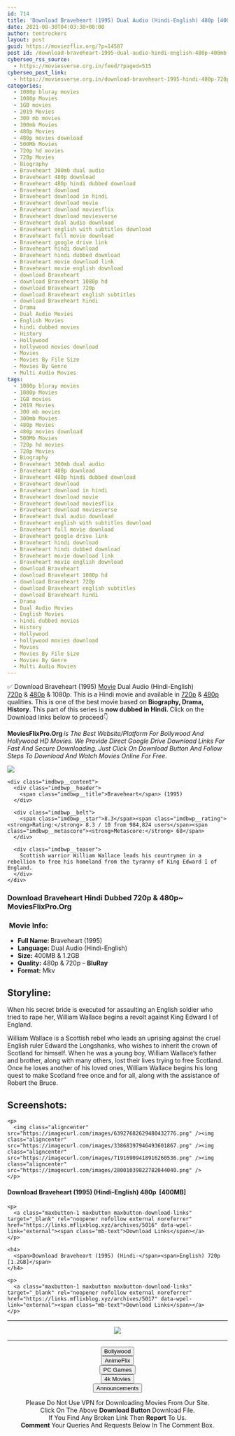 ```yaml
---
id: 714
title: 'Download Braveheart (1995) Dual Audio (Hindi-English) 480p [400MB] || 720p [1.2GB]'
date: 2021-08-30T04:03:30+00:00
author: tentrockers
layout: post
guid: https://moviezflix.org/?p=14587
post id: /download-braveheart-1995-dual-audio-hindi-english-480p-400mb-720p-1-2gb/
cyberseo_rss_source:
  - https://moviesverse.org.in/feed/?paged=515
cyberseo_post_link:
  - https://moviesverse.org.in/download-braveheart-1995-hindi-480p-720p/
categories:
  - 1080p bluray movies
  - 1080p Movies
  - 1GB movies
  - 2019 Movies
  - 300 mb movies
  - 300mb Movies
  - 480p Movies
  - 480p movies download
  - 500Mb Movies
  - 720p hd movies
  - 720p Movies
  - Biography
  - Braveheart 300mb dual audio
  - Braveheart 480p download
  - Braveheart 480p hindi dubbed download
  - Braveheart download
  - Braveheart download in hindi
  - Braveheart download movie
  - Braveheart download moviesflix
  - Braveheart download moviesverse
  - Braveheart dual audio download
  - Braveheart english with subtitles download
  - Braveheart full movie download
  - Braveheart google drive link
  - Braveheart hindi download
  - Braveheart hindi dubbed download
  - Braveheart movie download link
  - Braveheart movie english download
  - download Braveheart
  - download Braveheart 1080p hd
  - download Braveheart 720p
  - download Braveheart english subtitles
  - download Braveheart hindi
  - Drama
  - Dual Audio Movies
  - English Movies
  - hindi dubbed movies
  - History
  - Hollywood
  - hollywood movies download
  - Movies
  - Movies By File Size
  - Movies By Genre
  - Multi Audio Movies
tags:
  - 1080p bluray movies
  - 1080p Movies
  - 1GB movies
  - 2019 Movies
  - 300 mb movies
  - 300mb Movies
  - 480p Movies
  - 480p movies download
  - 500Mb Movies
  - 720p hd movies
  - 720p Movies
  - Biography
  - Braveheart 300mb dual audio
  - Braveheart 480p download
  - Braveheart 480p hindi dubbed download
  - Braveheart download
  - Braveheart download in hindi
  - Braveheart download movie
  - Braveheart download moviesflix
  - Braveheart download moviesverse
  - Braveheart dual audio download
  - Braveheart english with subtitles download
  - Braveheart full movie download
  - Braveheart google drive link
  - Braveheart hindi download
  - Braveheart hindi dubbed download
  - Braveheart movie download link
  - Braveheart movie english download
  - download Braveheart
  - download Braveheart 1080p hd
  - download Braveheart 720p
  - download Braveheart english subtitles
  - download Braveheart hindi
  - Drama
  - Dual Audio Movies
  - English Movies
  - hindi dubbed movies
  - History
  - Hollywood
  - hollywood movies download
  - Movies
  - Movies By File Size
  - Movies By Genre
  - Multi Audio Movies
---
```

<div class="thecontent clearfix">
  <p>
    ✅ Download Braveheart (1995) <a href="https://moviesverse.org.in/category/movies/" data-wpel-link="internal">Movie</a> Dual Audio (Hindi-English) <a href="https://moviesverse.org.in/720p-movies/" data-wpel-link="internal">720p</a>&nbsp;&&nbsp;<a href="https://moviesverse.org.in/480p-movies/" data-wpel-link="internal">480p</a> & 1080p. This is a Hindi movie and available in <a href="https://moviesverse.org.in/720p-movies/" data-wpel-link="internal">720p</a>&nbsp;&&nbsp;<a href="https://moviesverse.org.in/480p-movies/" data-wpel-link="internal">480p</a> qualities. This is one of the best movie based on <strong>Biography, Drama, History</strong>. This part of this series is <strong>now dubbed in <span>Hindi.&nbsp;</span></strong><span>Click on the Download links below to proceed👇</span>
  </p>
  
  <p>
    <strong><span>MoviesFlixPro.Org&nbsp;</span></strong><em>is The Best Website/Platform For Bollywood And Hollywood HD Movies. We Provide Direct Google Drive Download Links For Fast And Secure Downloading. Just Click On Download Button And Follow Steps To&nbsp;Download And Watch Movies Online For Free.</em>
  </p>
  
  <div class="imdbwp imdbwp--movie dark">
    <div class="imdbwp__thumb">
      <a class="imdbwp__link" target="_blank" title="Braveheart" href="https://www.imdb.com/title/tt0112573/" rel="nofollow external noopener noreferrer" data-wpel-link="external"><img class="imdbwp__img" src="https://m.media-amazon.com/images/M/MV5BMzkzMmU0YTYtOWM3My00YzBmLWI0YzctOGYyNTkwMWE5MTJkXkEyXkFqcGdeQXVyNzkwMjQ5NzM@._V1_SX300.jpg" /></a>
    </div>
    
    <div class="imdbwp__content">
      <div class="imdbwp__header">
        <span class="imdbwp__title">Braveheart</span> (1995)
      </div>
      
      <div class="imdbwp__belt">
        <span class="imdbwp__star">8.3</span><span class="imdbwp__rating"><strong>Rating:</strong> 8.3 / 10 from 984,824 users</span><span class="imdbwp__metascore"><strong>Metascore:</strong> 68</span>
      </div>
      
      <div class="imdbwp__teaser">
        Scottish warrior William Wallace leads his countrymen in a rebellion to free his homeland from the tyranny of King Edward I of England.
      </div>
    </div>
  </div>
  
  <h3>
    <span>Download Braveheart Hindi Dubbed 720p & 480p~ MoviesFlixPro.Org</span>
  </h3>
  
  <h3>
    <span>&nbsp;Movie Info:&nbsp;</span>
  </h3>
  
  <ul>
    <li>
      <strong>Full Name: </strong>Braveheart (1995)
    </li>
    <li>
      <strong>Language:</strong> Dual Audio (Hindi-English)
    </li>
    <li>
      <strong>Size:</strong> 400MB & 1.2GB
    </li>
    <li>
      <strong>Quality:</strong> 480p & 720p – <span><strong>BluRay</strong></span>
    </li>
    <li>
      <strong>Format:</strong>&nbsp;Mkv
    </li>
  </ul>
  
  <h2>
    <span>Storyline:</span>
  </h2>
  
  <p>
    When his secret bride is executed for assaulting an English soldier who tried to rape her, William Wallace begins a revolt against King Edward I of England.
  </p>
  
  <div>
    William Wallace is a Scottish rebel who leads an uprising against the cruel English ruler Edward the Longshanks, who wishes to inherit the crown of Scotland for himself. When he was a young boy, William Wallace’s father and brother, along with many others, lost their lives trying to free Scotland. Once he loses another of his loved ones, William Wallace begins his long quest to make Scotland free once and for all, along with the assistance of Robert the Bruce.
  </div>
  
  <div class="summary_text">
    <h2>
      <span>Screenshots:</span>
    </h2>
    
    <p>
      <img class="aligncenter" src="https://imagecurl.com/images/63927682629480432776.png" /><img class="aligncenter" src="https://imagecurl.com/images/33868397946493601867.png" /><img class="aligncenter" src="https://imagecurl.com/images/71916909418916260536.png" /><img class="aligncenter" src="https://imagecurl.com/images/28001039822782044040.png" />
    </p>
  </div>
  
  <div class="inline canwrap">
    <h4>
      <span>Download Braveheart (1995) (Hindi-English) </span><span>480p&nbsp; [400MB]</span>
    </h4>
    
    <p>
      <a class="maxbutton-1 maxbutton maxbutton-download-links" target="_blank" rel="noopener nofollow external noreferrer" href="https://links.mflixblog.xyz/archives/5016" data-wpel-link="external"><span class="mb-text">Download Links</span></a>
    </p>
    
    <h4>
      <span>Download Braveheart (1995) (Hindi-</span><span>English) 720p [1.2GB]</span>
    </h4>
    
    <p>
      <a class="maxbutton-1 maxbutton maxbutton-download-links" target="_blank" rel="noopener nofollow external noreferrer" href="https://links.mflixblog.xyz/archives/5017" data-wpel-link="external"><span class="mb-text">Download Links</span></a>
    </p>
  </div>
</div>

<center>
  </p> 
  
  <hr />
  
  <p>
    <a href="http://gdrivepro.xyz/join.php" data-wpel-link="external" target="_blank" rel="nofollow external noopener noreferrer"><img src="https://i.imgur.com/FhMdWdW.png" /></a>
  </p>
  
  <hr />
  
  <p>
    <a href="https://dogemovies.xyz" target="_blank" data-wpel-link="external" rel="nofollow external noopener noreferrer"><button class="button button5">Bollywood</button></a><br /> <a href="https://animeflix.in" target="_blank" data-wpel-link="external" rel="nofollow external noopener noreferrer"><button class="button button5">AnimeFlix</button></a><br /> <a href="https://gamesflix.net/" target="_blank" data-wpel-link="external" rel="nofollow external noopener noreferrer"><button class="button button5">PC Games</button></a><br /> <a href="https://uhdmovies.in" target="_blank" data-wpel-link="external" rel="nofollow external noopener noreferrer"><button class="button button5">4k Movies</button></a><br /> <a href="https://moviesverse.org.in/announcements/" target="_blank" data-wpel-link="internal" rel="noopener"><button class="button button5">Announcements</button></a>
  </p>
  
  <div class="alert alert-danger">
    Please Do Not Use VPN for Downloading Movies From Our Site.
  </div>
  
  <div class="alert alert-success">
    Click On The Above <strong>Download Button</strong> Download File.
  </div>
  
  <div class="alert alert-warning">
    If You Find Any Broken Link Then <strong>Report</strong> To Us.
  </div>
  
  <div class="alert alert-info">
    <strong>Comment</strong> Your Queries And Requests Below In The Comment Box.
  </div>
  
  <p>
    </center>
  </p>